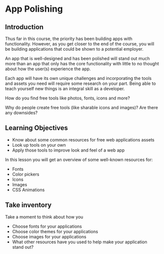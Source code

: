 # App Polishing

## Introduction

Thus far in this course, the priority has been building apps with functionality. However, as you get closer to the end of the course, you will be building applications that could be shown to a potential employer.

An app that is well-designed and has been polished will stand out much more than an app that only has the core functionality with little to no thought about how the user(s) experience the app.

Each app will have its own unique challenges and incorporating the tools and assets you need will require some research on your part. Being able to teach yourself new things is an integral skill as a developer.

How do you find free tools like photos, fonts, icons and more?

Why do people create free tools (like sharable icons and images)? Are there any downsides?

## Learning Objectives

- Know about some common resources for free web applications assets
- Look up tools on your own
- Apply those tools to improve look and feel of a web app

In this lesson you will get an overview of some well-known resources for:

- Fonts
- Color pickers
- Icons
- Images
- CSS Animations

## Take inventory

Take a moment to think about how you

- Choose fonts for your applications
- Choose color themes for your applications
- Choose images for your applications
- What other resources have you used to help make your application stand out?
